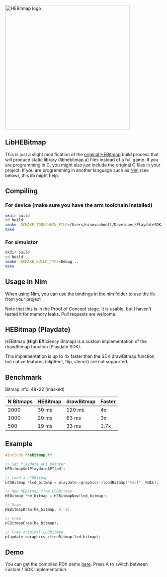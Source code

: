 <picture>
    <source media="(prefers-color-scheme: dark)" srcset="assets/logo-dark-512.png">
    <img src="assets/logo-light-512.png" width="400" alt="HEBitmap logo">
</picture>

## LibHEBitmap
This is just a slight modification of the [original HEBitmap](https://github.com/risolvipro/HEBitmap) build process that will produce static library (libhebitmap.a) files instead of a full game. If you are programming in C, you might also just include the original C files in your project. If you are programming in another language such as [Nim](https://github.com/samdze/playdate-nim) (see below), this lib might help.

## Compiling

### For device (make sure you have the arm toolchain installed)
```bash
mkdir build
cd build
cmake -DCMAKE_TOOLCHAIN_FILE=/Users/ninovanhooff/Developer/PlaydateSDK/C_API/buildsupport/arm.cmake -DCMAKE_BUILD_TYPE=Release ..
make
```

### For simulator
```bash
mkdir build
cd build
cmake -DCMAKE_BUILD_TYPE=Debug ..
make
```

## Usage in Nim
When using Nim, you can use the [bindings in the nim folder](nim/hebitmap.nim) to use the lib from your project

Note that this is in the Proof of Concept stage. It is usable, but I haven't tested it for memory leaks. Pull requests are welcome.

## HEBitmap (Playdate)

HEBitmap (**H**igh **E**fficiency Bitmap) is a custom implementation of the drawBitmap function (Playdate SDK).

This implementation is up to 4x faster than the SDK drawBitmap function, but native features (clipRect, flip, stencil) are not supported.

## Benchmark

Bitmap info: 48x22 (masked)

| N Bitmaps | HEBitmap | drawBitmap | Faster
|:---|:---|:---|:---|
| 2000 | 30 ms | 120 ms | 4x
| 1000 | 20 ms | 63 ms | 3x
| 500 | 19 ms | 33 ms | 1.7x

## Example

```c
#include "hebitmap.h"

// Set Playdate API pointer
HEBitmapSetPlaydateAPI(pd);

// Load a LCDBitmap
LCDBitmap *lcd_bitmap = playdate->graphics->loadBitmap("test", NULL);

// New HEBitmap from LCDBitmap
HEBitmap *he_bitmap = HEBitmapNew(lcd_bitmap);

// Draw
HEBitmapDraw(he_bitmap, 0, 0);

// Free
HEBitmapFree(he_bitmap);

// Free original LCDBitmap
playdate->graphics->freeBitmap(lcd_bitmap);
```

## Demo

You can get the compiled PDX demo [here](demo/HEBitmap.pdx.zip "PDX demo"). Press A to switch between custom / SDK implementation.
